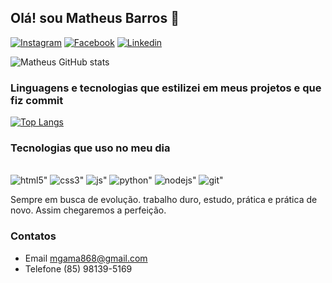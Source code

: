 ## Olá! sou Matheus Barros 👋

[![Instagram](https://img.shields.io/badge/Instagram-E4405F?style=for-the-badge&logo=instagram&logoColor=white)](https://instagram.com/matheusbarro.s?igshid=YmMyMTA2M2Y=)
[![Facebook](https://img.shields.io/badge/Facebook-1877F2?style=for-the-badge&logo=facebook&logoColor=white)](https://www.facebook.com/matheus.gama.92505)
[![Linkedin](https://img.shields.io/badge/LinkedIn-0077B5?style=for-the-badge&logo=linkedin&logoColor=white)](https://www.linkedin.com/in/matheus-barros-9b333a202)

![Matheus GitHub stats](https://github-readme-stats.vercel.app/api?username=MatheusBarros07&show_icons=true&theme=dracula)

### Linguagens e tecnologias que estilizei em meus projetos e que fiz commit
[![Top Langs](https://github-readme-stats.vercel.app/api/top-langs/?username=MatheusBarros07&layout=compact)](https://github.com/MatheusBarros07/github-readme-stats)

### Tecnologias que uso no meu dia

<div style="display: inline_block"><br/>
<img alihn="center" alt=html5" src="https://img.shields.io/badge/HTML5-E34F26?style=for-the-badge&logo=html5&logoColor=white">
<img alihn="center" alt=css3" src="https://img.shields.io/badge/CSS3-1572B6?style=for-the-badge&logo=css3&logoColor=white">
<img alihn="center" alt=js" src="https://img.shields.io/badge/JavaScript-F7DF1E?style=for-the-badge&logo=javascript&logoColor=black">
<img alihn="center" alt=python" src="https://img.shields.io/badge/Python-14354C?style=for-the-badge&logo=python&logoColor=white">
<img alihn="center" alt=nodejs" src="https://img.shields.io/badge/Node.js-43853D?style=for-the-badge&logo=node.js&logoColor=white">
<img alihn="center" alt=git" src="https://img.shields.io/badge/GIT-E44C30?style=for-the-badge&logo=git&logoColor=white">
</div>


Sempre em busca de evolução.
trabalho duro, estudo, prática e prática de novo. Assim chegaremos a perfeição.

### Contatos
- Email mgama868@gmail.com
- Telefone (85) 98139-5169
